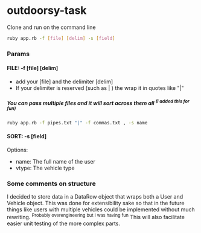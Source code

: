 # outdoorsy-task

Clone and run on the command line
```bash
ruby app.rb -f [file] [delim] -s [field]
```

### Params
#### FILE: -f [file] [delim]
- add your [file] and the delimiter [delim]
- If your delimiter is reserved (such as | ) the wrap it in quotes like "|"
##### You can pass multiple files and it will sort across them all <sup>(I added this for fun)</sup>
```bash
ruby app.rb -f pipes.txt "|" -f commas.txt , -s name
```


#### SORT: -s [field]
Options:
- name: The full name of the user
- vtype: The vehicle type


### Some comments on structure
I decided to store data in a DataRow object that wraps both a User and Vehicle object. This was done for extensibility sake so that in the future things like users with multiple vehicles could be implemented without much rewriting. <sup>Probably overengineering but I was having fun</sup> This will also facilitate easier unit testing of the more complex parts.
